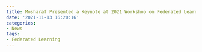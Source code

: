 ```yaml
---
title: Mosharaf Presented a Keynote at 2021 Workshop on Federated Learning and Analytics
date: '2021-11-13 16:20:16'
categories:
- News
tags:
- Federated Learning
---
```

